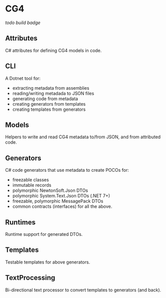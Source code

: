# CG4

*todo build badge*

## Attributes
C# attributes for defining CG4 models in code.

## CLI
A Dotnet tool for:
- extracting metadata from assemblies
- reading/writing metadada to JSON files
- generating code from metadata
- creating generators from templates
- creating templates from generators

## Models
Helpers to write and read CG4 metadata to/from JSON, and from attributed code.

## Generators
C# code generators that use metadata to create POCOs for:
- freezable classes
- immutable records
- polymorphic NewtonSoft.Json DTOs
- polymorphic System.Text.Json DTOs (.NET 7+)
- freezable, polymorphic MessagePack DTOs
- common contracts (interfaces) for all the above.

## Runtimes
Runtime support for generated DTOs.

## Templates
Testable templates for above generators.

## TextProcessing
Bi-directional text processor to convert templates to generators (and back).
